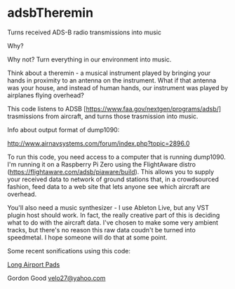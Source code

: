 # adsbTheremin
Turns received ADS-B radio transmissions into music

Why?

Why not? Turn everything in our environment into music. 

Think about a theremin - a musical instrument played by bringing
your hands in proximity to an antenna on the instrument.
What if that antenna was your house, and instead of human
hands, our instrument was played by airplanes flying overhead?

This code listens to ADSB [https://www.faa.gov/nextgen/programs/adsb/]
trasmissions from aircraft, and turns those trasmission into
music.

Info about output format of dump1090:

http://www.airnavsystems.com/forum/index.php?topic=2896.0

To run this code, you need access to a computer that is running
dump1090. I'm running it on a Raspberry Pi Zero using the
FlightAware distro (https://flightaware.com/adsb/piaware/build).
This allows you to supply your received data to network of ground
stations that, in a crowdsourced fashion, feed data to a web site
that lets anyone see which aircraft are overhead.

You'll also need a music synthesizer - I use Ableton Live, but any
VST plugin host should work. In fact, the really creative part of
this is deciding what to do with the aircraft data. I've chosen
to make some very ambient tracks, but there's no reason this raw
data coudn't be turned into speedmetal. I hope someone will do
that at some point.

Some recent sonifications using this code:

[Long Airport Pads](https://soundcloud.com/gordongood/longairportpads)

Gordon Good
velo27@yahoo.com
